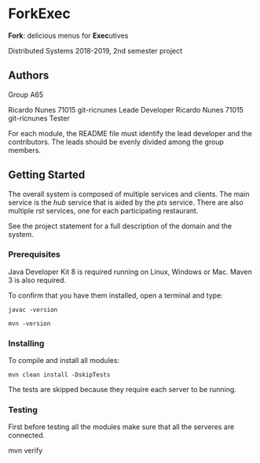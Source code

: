 # ForkExec

**Fork**: delicious menus for **Exec**utives

Distributed Systems 2018-2019, 2nd semester project

## Authors

Group A65

Ricardo Nunes 71015 git-ricnunes Leade Developer
Ricardo Nunes 71015 git-ricnunes Tester

For each module, the README file must identify the lead developer and the contributors.
The leads should be evenly divided among the group members.

## Getting Started

The overall system is composed of multiple services and clients.
The main service is the _hub_ service that is aided by the _pts_ service. 
There are also multiple _rst_ services, one for each participating restaurant.

See the project statement for a full description of the domain and the system.



### Prerequisites

Java Developer Kit 8 is required running on Linux, Windows or Mac.
Maven 3 is also required.

To confirm that you have them installed, open a terminal and type:

```
javac -version

mvn -version
```


### Installing

To compile and install all modules:

```
mvn clean install -DskipTests
```

The tests are skipped because they require each server to be running.

### Testing

First before testing all the modules make sure that all the serveres are connected.

mvn verify


